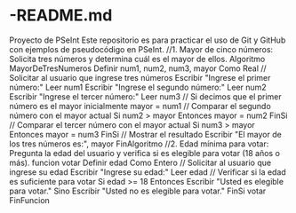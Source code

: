 # -README.md
Proyecto de PSeInt Este repositorio es para practicar el uso de Git y GitHub con ejemplos de pseudocódigo en PSeInt.
//1. Mayor de cinco números: Solicita tres números y determina cuál es el mayor de ellos.
Algoritmo MayorDeTresNumeros
		Definir num1, num2, num3, mayor Como Real
		// Solicitar al usuario que ingrese tres números
		Escribir "Ingrese el primer número:"
		Leer num1
		Escribir "Ingrese el segundo número:"
		Leer num2
		Escribir "Ingrese el tercer número:"
		Leer num3
		// Si decimos que el primer número es el mayor inicialmente
		mayor = num1
		// Comparar el segundo número con el mayor actual
		Si num2 > mayor Entonces
			mayor = num2
		FinSi
		// Comparar el tercer número con el mayor actual
		Si num3 > mayor Entonces
			mayor = num3
		FinSi
		// Mostrar el resultado
		Escribir "El mayor de los tres números es:", mayor
FinAlgoritmo
//2. Edad mínima para votar: Pregunta la edad del usuario y verifica si es elegible para votar (18 años o más).
funcion votar
	Definir edad Como Entero
	// Solicitar al usuario que ingrese su edad
	Escribir "Ingrese su edad:"
	Leer edad
	// Verificar si la edad es suficiente para votar
	Si edad >= 18 Entonces
		Escribir "Usted es elegible para votar."
	Sino
		Escribir "Usted no es elegible para votar."
	FinSi
	votar
FinFuncion
